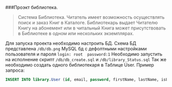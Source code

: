 ###Проэкт библиотека.
>Система Библиотека. Читатель имеет возможность осуществлять поиск и заказ Книг
>в Каталоге. Библиотекарь выдает Читателю Книгу на абонемент или в читальный
>Книга может присутствовать в Библиотеке в одном или нескольких экземплярах.

Для запуска проекта необходимо настроить БД. Схема БД
представлена ```/db/db.png```
MySQL бд с дефолтными настройками пользователя и пароля ```login: root  password:1```
Необходимо запустить на исполнение скрипт ```/db/db_create.sql``` и
```/db/library_Status.sql``` Так же необходимо создать одного библиотекаря в Таблице User. Пример запроса:
```SQL
INSERT INTO library.User (id, email, password, firstName, lastName, isLibrarian) VALUES (2, 'github@gmail.com', '61fd06bc7bc863dd7efc7263f0486a23', 'Kilop', 'Molo', true);
```
